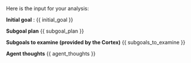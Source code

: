 Here is the input for your analysis:

**Initial goal** : {{ initial_goal }}

**Subgoal plan**
{{ subgoal_plan }}

**Subgoals to examine (provided by the Cortex)**
{{ subgoals_to_examine }}

**Agent thoughts**
{{ agent_thoughts }}
